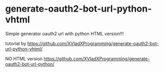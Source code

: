 # generate-oauth2-bot-url-python-vhtml
Simple generator oauth2 url with python HTML version!!!

tutorial by https://github.com/XVladXProgramming/generate-oauth2-bot-url-python-vhtml/

NO HTML version https://github.com/XVladXProgramming/generate-oauth2-bot-url-python/

